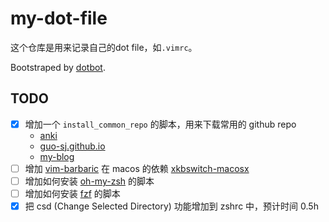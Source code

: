 # my-dot-file

这个仓库是用来记录自己的dot file，如`.vimrc`。

Bootstraped by [dotbot](https://github.com/anishathalye/dotbot).

## TODO
- [x] 增加一个 `install_common_repo` 的脚本，用来下载常用的 github repo
    - [anki](https://github.com/guo-sj/anki)
    - [guo-sj.github.io](https://github.com/guo-sj/guo-sj.github.io)
    - [my-blog](https://github.com/guo-sj/my-blog)
- [ ] 增加 [vim-barbaric](https://github.com/rlue/vim-barbaric.git) 在 macos 的依赖 [xkbswitch-macosx](https://github.com/myshov/xkbswitch-macosx.git)
- [ ] 增加如何安装 [oh-my-zsh](https://github.com/ohmyzsh/ohmyzsh.git) 的脚本
- [ ] 增加如何安装 [fzf](https://github.com/junegunn/fzf) 的脚本
- [x] 把 csd (Change Selected Directory) 功能增加到 zshrc 中，预计时间 0.5h
